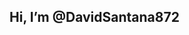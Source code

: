 <h2>Hi, I’m @DavidSantana872</h2> 


<!---
DavidSantana872/DavidSantana872 is a ✨ special ✨ repository because its `README.md` (this file) appears on your GitHub profile.
You can click the Preview link to take a look at your changes.
--->
